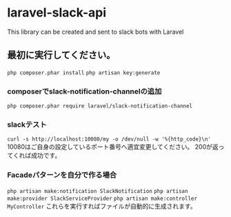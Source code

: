 # laravel-slack-api
This library can be created and sent to slack bots with Laravel

## 最初に実行してください。
`php composer.phar install`
`php artisan key:generate`

### composerでslack-notification-channelの追加
`php composer.phar require laravel/slack-notification-channel`

### slackテスト
`curl -s http://localhost:10080/my -o /dev/null -w '%{http_code}\n'`
10080はご自身の設定しているポート番号へ適宜変更してください。
200が返ってくれば成功です。

### Facadeパターンを自分で作る場合
`php artisan make:notification SlackNotification`
`php artisan make:provider SlackServiceProvider`
`php artisan make:controller MyController`
これらを実行すればファイルが自動的に生成されます。
